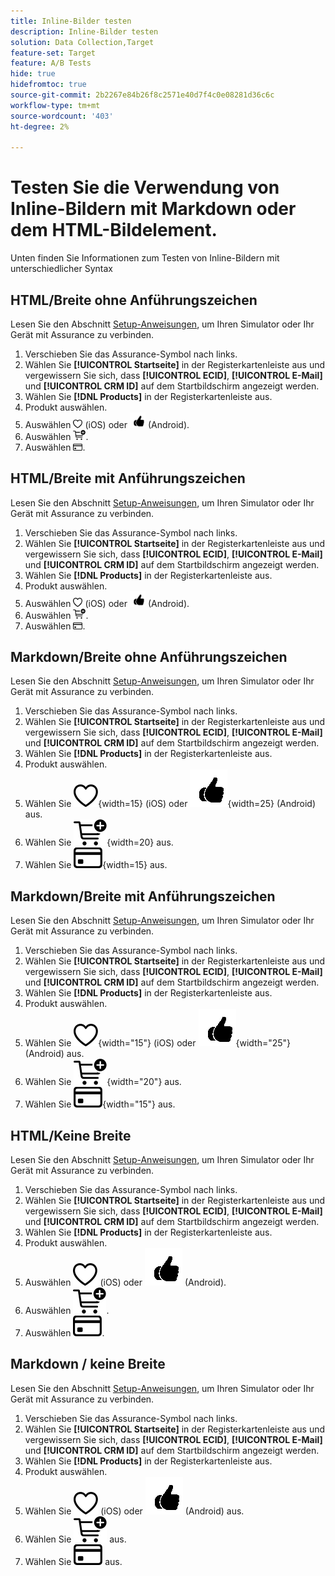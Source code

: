 ```yaml
---
title: Inline-Bilder testen
description: Inline-Bilder testen
solution: Data Collection,Target
feature-set: Target
feature: A/B Tests
hide: true
hidefromtoc: true
source-git-commit: 2b2267e84b26f8c2571e40d7f4c0e08281d36c6c
workflow-type: tm+mt
source-wordcount: '403'
ht-degree: 2%

---
```



# Testen Sie die Verwendung von Inline-Bildern mit Markdown oder dem HTML-Bildelement.

Unten finden Sie Informationen zum Testen von Inline-Bildern mit unterschiedlicher Syntax


## HTML/Breite ohne Anführungszeichen

Lesen Sie den Abschnitt [Setup-Anweisungen](assurance.md#connecting-to-a-session), um Ihren Simulator oder Ihr Gerät mit Assurance zu verbinden.

1. Verschieben Sie das Assurance-Symbol nach links.
1. Wählen Sie **[!UICONTROL Startseite]** in der Registerkartenleiste aus und vergewissern Sie sich, dass **[!UICONTROL ECID]**, **[!UICONTROL E-Mail]** und **[!UICONTROL CRM ID]** auf dem Startbildschirm angezeigt werden.
1. Wählen Sie **[!DNL Products]** in der Registerkartenleiste aus.
1. Produkt auswählen.
1. Auswählen <img src="assets/saveforlater.png" width="15"> (iOS) oder <img src="assets/heart.png" width="25"> (Android).
1. Auswählen <img src="assets/addtocart.png" width="20">.
1. Auswählen <img src="assets/purchase.png" width="15">.


## HTML/Breite mit Anführungszeichen

Lesen Sie den Abschnitt [Setup-Anweisungen](assurance.md#connecting-to-a-session), um Ihren Simulator oder Ihr Gerät mit Assurance zu verbinden.

1. Verschieben Sie das Assurance-Symbol nach links.
1. Wählen Sie **[!UICONTROL Startseite]** in der Registerkartenleiste aus und vergewissern Sie sich, dass **[!UICONTROL ECID]**, **[!UICONTROL E-Mail]** und **[!UICONTROL CRM ID]** auf dem Startbildschirm angezeigt werden.
1. Wählen Sie **[!DNL Products]** in der Registerkartenleiste aus.
1. Produkt auswählen.
1. Auswählen <img src="assets/saveforlater.png" width="15"> (iOS) oder <img src="assets/heart.png" width="25"> (Android).
1. Auswählen <img src="assets/addtocart.png" width="20">.
1. Auswählen <img src="assets/purchase.png" width="15">.



## Markdown/Breite ohne Anführungszeichen

Lesen Sie den Abschnitt [Setup-Anweisungen](assurance.md#connecting-to-a-session), um Ihren Simulator oder Ihr Gerät mit Assurance zu verbinden.

1. Verschieben Sie das Assurance-Symbol nach links.
1. Wählen Sie **[!UICONTROL Startseite]** in der Registerkartenleiste aus und vergewissern Sie sich, dass **[!UICONTROL ECID]**, **[!UICONTROL E-Mail]** und **[!UICONTROL CRM ID]** auf dem Startbildschirm angezeigt werden.
1. Wählen Sie **[!DNL Products]** in der Registerkartenleiste aus.
1. Produkt auswählen.
1. Wählen Sie ![Für später speichern](assets/saveforlater.png){width=15} (iOS) oder ![Für später speichern](assets/heart.png){width=25} (Android) aus.
1. Wählen Sie ![Zum Warenkorb hinzufügen](assets/addtocart.png){width=20} aus.
1. Wählen Sie ![Kaufen](assets/purchase.png){width=15} aus.


## Markdown/Breite mit Anführungszeichen

Lesen Sie den Abschnitt [Setup-Anweisungen](assurance.md#connecting-to-a-session), um Ihren Simulator oder Ihr Gerät mit Assurance zu verbinden.

1. Verschieben Sie das Assurance-Symbol nach links.
1. Wählen Sie **[!UICONTROL Startseite]** in der Registerkartenleiste aus und vergewissern Sie sich, dass **[!UICONTROL ECID]**, **[!UICONTROL E-Mail]** und **[!UICONTROL CRM ID]** auf dem Startbildschirm angezeigt werden.
1. Wählen Sie **[!DNL Products]** in der Registerkartenleiste aus.
1. Produkt auswählen.
1. Wählen Sie ![Für später speichern](assets/saveforlater.png){width="15"} (iOS) oder ![Für später speichern](assets/heart.png){width="25"} (Android) aus.
1. Wählen Sie ![Zum Warenkorb hinzufügen](assets/addtocart.png){width="20"} aus.
1. Wählen Sie ![Kaufen](assets/purchase.png){width="15"} aus.


## HTML/Keine Breite

Lesen Sie den Abschnitt [Setup-Anweisungen](assurance.md#connecting-to-a-session), um Ihren Simulator oder Ihr Gerät mit Assurance zu verbinden.

1. Verschieben Sie das Assurance-Symbol nach links.
1. Wählen Sie **[!UICONTROL Startseite]** in der Registerkartenleiste aus und vergewissern Sie sich, dass **[!UICONTROL ECID]**, **[!UICONTROL E-Mail]** und **[!UICONTROL CRM ID]** auf dem Startbildschirm angezeigt werden.
1. Wählen Sie **[!DNL Products]** in der Registerkartenleiste aus.
1. Produkt auswählen.
1. Auswählen <img src="assets/saveforlater.png"> (iOS) oder <img src="assets/heart.png"> (Android).
1. Auswählen <img src="assets/addtocart.png">.
1. Auswählen <img src="assets/purchase.png">.


## Markdown / keine Breite

Lesen Sie den Abschnitt [Setup-Anweisungen](assurance.md#connecting-to-a-session), um Ihren Simulator oder Ihr Gerät mit Assurance zu verbinden.

1. Verschieben Sie das Assurance-Symbol nach links.
1. Wählen Sie **[!UICONTROL Startseite]** in der Registerkartenleiste aus und vergewissern Sie sich, dass **[!UICONTROL ECID]**, **[!UICONTROL E-Mail]** und **[!UICONTROL CRM ID]** auf dem Startbildschirm angezeigt werden.
1. Wählen Sie **[!DNL Products]** in der Registerkartenleiste aus.
1. Produkt auswählen.
1. Wählen Sie ![Für später speichern](assets/saveforlater.png) (iOS) oder ![Für später speichern](assets/heart.png) (Android) aus.
1. Wählen Sie ![Zum Warenkorb hinzufügen](assets/addtocart.png) aus.
1. Wählen Sie ![Kaufen](assets/purchase.png) aus.
